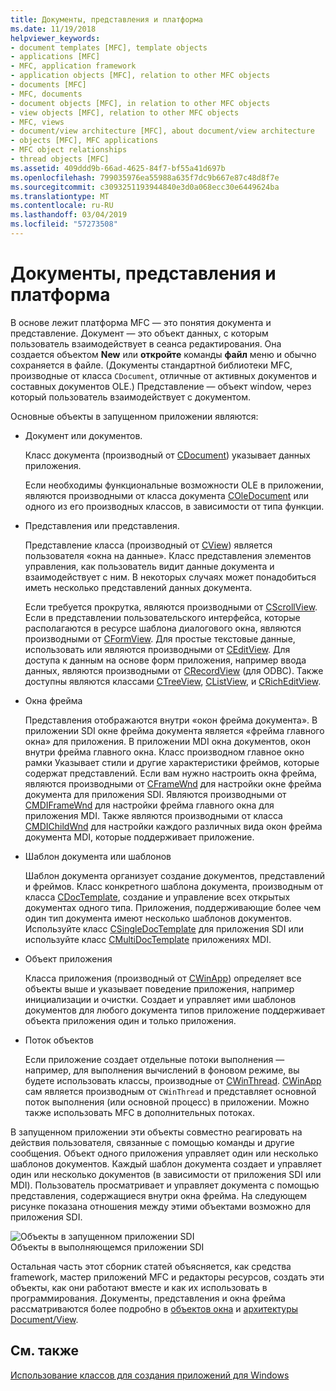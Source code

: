 ```yaml
---
title: Документы, представления и платформа
ms.date: 11/19/2018
helpviewer_keywords:
- document templates [MFC], template objects
- applications [MFC]
- MFC, application framework
- application objects [MFC], relation to other MFC objects
- documents [MFC]
- MFC, documents
- document objects [MFC], in relation to other MFC objects
- view objects [MFC], relation to other MFC objects
- MFC, views
- document/view architecture [MFC], about document/view architecture
- objects [MFC], MFC applications
- MFC object relationships
- thread objects [MFC]
ms.assetid: 409ddd9b-66ad-4625-84f7-bf55a41d697b
ms.openlocfilehash: 799035976ea55988a635f7dc9b667e87c48d8f7e
ms.sourcegitcommit: c3093251193944840e3d0a068ecc30e6449624ba
ms.translationtype: MT
ms.contentlocale: ru-RU
ms.lasthandoff: 03/04/2019
ms.locfileid: "57273508"
---
```

# <a name="documents-views-and-the-framework"></a>Документы, представления и платформа

В основе лежит платформа MFC — это понятия документа и представление. Документ — это объект данных, с которым пользователь взаимодействует в сеанса редактирования. Она создается объектом **New** или **откройте** команды **файл** меню и обычно сохраняется в файле. (Документы стандартной библиотеки MFC, производные от класса `CDocument`, отличные от активных документов и составных документов OLE.) Представление — объект window, через который пользователь взаимодействует с документом.

Основные объекты в запущенном приложении являются:

- Документ или документов.

   Класс документа (производный от [CDocument](../mfc/reference/cdocument-class.md)) указывает данных приложения.

   Если необходимы функциональные возможности OLE в приложении, являются производными от класса документа [COleDocument](../mfc/reference/coledocument-class.md) или одного из его производных классов, в зависимости от типа функции.

- Представления или представления.

   Представление класса (производный от [CView](../mfc/reference/cview-class.md)) является пользователя «окна на данные». Класс представления элементов управления, как пользователь видит данные документа и взаимодействует с ним. В некоторых случаях может понадобиться иметь несколько представлений данных документа.

   Если требуется прокрутка, являются производными от [CScrollView](../mfc/reference/cscrollview-class.md). Если в представлении пользовательского интерфейса, которые располагаются в ресурсе шаблона диалогового окна, являются производными от [CFormView](../mfc/reference/cformview-class.md). Для простые текстовые данные, использовать или являются производными от [CEditView](../mfc/reference/ceditview-class.md). Для доступа к данным на основе форм приложения, например ввода данных, являются производными от [CRecordView](../mfc/reference/crecordview-class.md) (для ODBC). Также доступны являются классами [CTreeView](../mfc/reference/ctreeview-class.md), [CListView](../mfc/reference/clistview-class.md), и [CRichEditView](../mfc/reference/cricheditview-class.md).

- Окна фрейма

   Представления отображаются внутри «окон фрейма документа». В приложении SDI окне фрейма документа является «фрейма главного окна» для приложения. В приложении MDI окна документов, окон внутри фрейма главного окна. Класс производном главное окно рамки Указывает стили и другие характеристики фреймов, которые содержат представлений. Если вам нужно настроить окна фрейма, являются производными от [CFrameWnd](../mfc/reference/cframewnd-class.md) для настройки окне фрейма документа для приложения SDI. Являются производными от [CMDIFrameWnd](../mfc/reference/cmdiframewnd-class.md) для настройки фрейма главного окна для приложения MDI. Также являются производными от класса [CMDIChildWnd](../mfc/reference/cmdichildwnd-class.md) для настройки каждого различных вида окон фрейма документа MDI, которые поддерживает приложение.

- Шаблон документа или шаблонов

   Шаблон документа организует создание документов, представлений и фреймов. Класс конкретного шаблона документа, производным от класса [CDocTemplate](../mfc/reference/cdoctemplate-class.md), создание и управление всех открытых документах одного типа. Приложения, поддерживающие более чем один тип документа имеют несколько шаблонов документов. Используйте класс [CSingleDocTemplate](../mfc/reference/csingledoctemplate-class.md) для приложения SDI или используйте класс [CMultiDocTemplate](../mfc/reference/cmultidoctemplate-class.md) приложениях MDI.

- Объект приложения

   Класса приложения (производный от [CWinApp](../mfc/reference/cwinapp-class.md)) определяет все объекты выше и указывает поведение приложения, например инициализации и очистки. Создает и управляет ими шаблонов документов для любого документа типов приложение поддерживает объекта приложения один и только приложения.

- Поток объектов

   Если приложение создает отдельные потоки выполнения — например, для выполнения вычислений в фоновом режиме, вы будете использовать классы, производные от [CWinThread](../mfc/reference/cwinthread-class.md). [CWinApp](../mfc/reference/cwinapp-class.md) сам является производным от `CWinThread` и представляет основной поток выполнения (или основной процесс) в приложении. Можно также использовать MFC в дополнительных потоках.

В запущенном приложении эти объекты совместно реагировать на действия пользователя, связанные с помощью команды и другие сообщения. Объект одного приложения управляет один или несколько шаблонов документов. Каждый шаблон документа создает и управляет один или несколько документов (в зависимости от приложения SDI или MDI). Пользователь просматривает и управляет документа с помощью представления, содержащиеся внутри окна фрейма. На следующем рисунке показана отношения между этими объектами возможно для приложения SDI.

![Объекты в запущенном приложении SDI](../mfc/media/vc386v1.gif "объекты в запущенном приложении SDI") <br/>
Объекты в выполняющемся приложении SDI

Остальная часть этот сборник статей объясняется, как средства framework, мастер приложений MFC и редакторы ресурсов, создать эти объекты, как они работают вместе и как их использовать в программирования. Документы, представления и окна фрейма рассматриваются более подробно в [объектов окна](../mfc/window-objects.md) и [архитектуры Document/View](../mfc/document-view-architecture.md).

## <a name="see-also"></a>См. также

[Использование классов для создания приложений для Windows](../mfc/using-the-classes-to-write-applications-for-windows.md)
